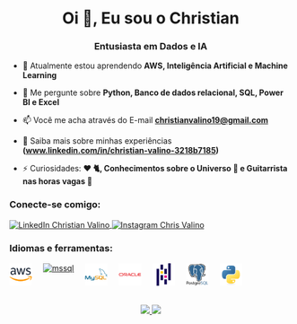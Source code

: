 <h1 align="center">Oi 👋, Eu sou o Christian</h1>
<h3 align="center">Entusiasta em Dados e IA</h3>

- 🌱 Atualmente estou aprendendo **AWS, Inteligência Artificial e Machine Learning**

- 💬 Me pergunte sobre **Python, Banco de dados relacional, SQL, Power BI e Excel**

- 📫 Você me acha através do E-mail **christianvalino19@gmail.com**

- 📄 Saiba mais sobre minhas experiências **(www.linkedin.com/in/christian-valino-3218b7185)**

- ⚡ Curiosidades: **❤️ 🐈, Conhecimentos sobre o Universo 🚀 e Guitarrista nas horas vagas 🎸**

<h3 align="left">Conecte-se comigo:</h3>
<p align="left">
  <a href="https://linkedin.com/in/christian-valino-3218b7185" target="_blank">
    <img align="center" src="https://raw.githubusercontent.com/rahuldkjain/github-profile-readme-generator/master/src/images/icons/Social/linked-in-alt.svg" alt="LinkedIn Christian Valino" height="30" width="40" />
  </a>
  <a href="https://www.instagram.com/chris_valino/" target="_blank">
    <img align="center" src="https://raw.githubusercontent.com/rahuldkjain/github-profile-readme-generator/master/src/images/icons/Social/instagram.svg" alt="Instagram Chris Valino" height="30" width="40" />
  </a>
</p>

<h3 align="left">Idiomas e ferramentas:</h3>
<p align="left" style="display: flex; gap: 20px; flex-wrap: wrap;"> 
  <a href="https://aws.amazon.com" target="_blank" rel="noreferrer"> 
    <img src="https://raw.githubusercontent.com/devicons/devicon/master/icons/amazonwebservices/amazonwebservices-original-wordmark.svg" alt="aws" width="40" height="40"/> 
  </a> 
  <a href="https://www.microsoft.com/en-us/sql-server" target="_blank" rel="noreferrer"> 
    <img src="https://www.svgrepo.com/show/303229/microsoft-sql-server-logo.svg" alt="mssql" width="33" height="25"/> 
  </a> 
  <a href="https://www.mysql.com/" target="_blank" rel="noreferrer"> 
    <img src="https://raw.githubusercontent.com/devicons/devicon/master/icons/mysql/mysql-original-wordmark.svg" alt="mysql" width="40" height="40"/> 
  </a> 
  <a href="https://www.oracle.com/" target="_blank" rel="noreferrer"> 
    <img src="https://raw.githubusercontent.com/devicons/devicon/master/icons/oracle/oracle-original.svg" alt="oracle" width="40" height="40"/> 
  </a> 
  <a href="https://pandas.pydata.org/" target="_blank" rel="noreferrer"> 
    <img src="https://raw.githubusercontent.com/devicons/devicon/2ae2a900d2f041da66e950e4d48052658d850630/icons/pandas/pandas-original.svg" alt="pandas" width="40" height="40"/> 
  </a> 
  <a href="https://www.postgresql.org" target="_blank" rel="noreferrer"> 
    <img src="https://raw.githubusercontent.com/devicons/devicon/master/icons/postgresql/postgresql-original-wordmark.svg" alt="postgresql" width="40" height="40"/> 
  </a> 
  <a href="https://www.python.org" target="_blank" rel="noreferrer"> 
    <img src="https://raw.githubusercontent.com/devicons/devicon/master/icons/python/python-original.svg" alt="python" width="40" height="40"/> 
  </a> 
</p>






<br>
<div align="center" display="inline-block">
  <a href="https://github.com/Christian-valino">
  <img height="180em" src="https://github-readme-stats.vercel.app/api?username=Christian-valino&show_icons=true&theme=react&include_all_commits=true&count_private=true"/>
  <img height="180em" src="https://github-readme-stats.vercel.app/api/top-langs/?username=Christian-valino&layout=compact&langs_count=7&theme=react" />

</div>
<br>
  


<!---
- 👋 Hi, I’m @Christian-valino
- 👀 I’m interested in ...
- 🌱 I’m currently learning ...
- 💞️ I’m looking to collaborate on ...
- 📫 How to reach me ...
- 😄 Pronouns: ...
- ⚡ Fun fact: ...


Christian-valino/Christian-valino is a ✨ special ✨ repository because its `README.md` (this file) appears on your GitHub profile.
You can click the Preview link to take a look at your changes.
--->
